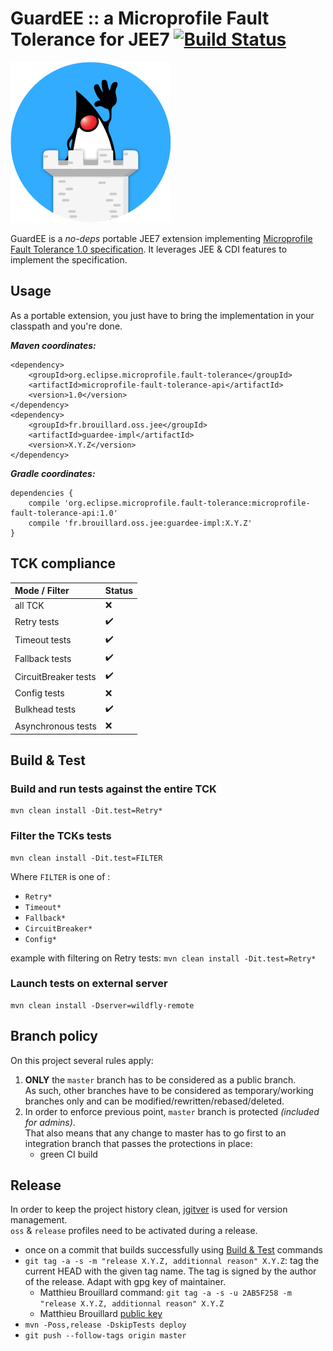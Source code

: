 # GuardEE :: a Microprofile Fault Tolerance for JEE7 [![Build Status](https://travis-ci.org/McFoggy/GuardEE.svg?branch=master)](https://travis-ci.org/McFoggy/GuardEE)  

![GuardEE icon](images/guardee_blue_small.png) 

GuardEE is a _no-deps_ portable JEE7 extension implementing [Microprofile Fault Tolerance 1.0 specification](https://projects.eclipse.org/projects/technology.microprofile/releases/fault-tolerance-1.0).
It leverages JEE & CDI features to implement the specification.

## Usage

As a portable extension, you just have to bring the implementation in your classpath and you're done.

*__Maven coordinates:__*
````
<dependency>
    <groupId>org.eclipse.microprofile.fault-tolerance</groupId>
    <artifactId>microprofile-fault-tolerance-api</artifactId>
    <version>1.0</version>
</dependency>
<dependency>
    <groupId>fr.brouillard.oss.jee</groupId>
    <artifactId>guardee-impl</artifactId>
    <version>X.Y.Z</version>
</dependency>
````

*__Gradle coordinates:__*
````
dependencies {
    compile 'org.eclipse.microprofile.fault-tolerance:microprofile-fault-tolerance-api:1.0'
    compile 'fr.brouillard.oss.jee:guardee-impl:X.Y.Z'
}
````

## TCK compliance

| Mode / Filter | Status |
| :-- | --- |
| all TCK | :x: |
| Retry tests | :heavy_check_mark: |
| Timeout tests | :heavy_check_mark: |
| Fallback tests | :heavy_check_mark: |
| CircuitBreaker tests | :heavy_check_mark: |
| Config tests | :x: |
| Bulkhead tests | :heavy_check_mark: |
| Asynchronous tests | :x: |

## Build & Test

### Build and run tests against the entire TCK
````
mvn clean install -Dit.test=Retry*
````

### Filter the TCKs tests
````
mvn clean install -Dit.test=FILTER
````

Where `FILTER` is one of :

- `Retry*`
- `Timeout*`
- `Fallback*`
- `CircuitBreaker*`
- `Config*`

example with filtering on Retry tests: `mvn clean install -Dit.test=Retry*` 

### Launch tests on external server
````
mvn clean install -Dserver=wildfly-remote
````

## Branch policy

On this project several rules apply:

1. __ONLY__ the `master` branch has to be considered as a public branch.  
    As such, other branches have to be considered as temporary/working branches only and can be modified/rewritten/rebased/deleted.  
1. In order to enforce previous point, `master` branch is protected _(included for admins)_.  
That also means that any change to master has to go first to an integration branch that passes the protections in place:
    - green CI build 

## Release

In order to keep the project history clean, [jgitver](https://github.com/jgitver/jgitver-maven-plugin) is used for version management.  
`oss` & `release` profiles need to be activated during a release. 

- once on a commit that builds successfully using [Build & Test](#build--test) commands
- `git tag -a -s -m "release X.Y.Z, additionnal reason" X.Y.Z`: tag the current HEAD with the given tag name. The tag is signed by the author of the release. Adapt with gpg key of maintainer.
    - Matthieu Brouillard command:  `git tag -a -s -u 2AB5F258 -m "release X.Y.Z, additionnal reason" X.Y.Z`
    - Matthieu Brouillard [public key](https://sks-keyservers.net/pks/lookup?op=get&search=0x8139E8632AB5F258)
- `mvn -Poss,release -DskipTests deploy`
- `git push --follow-tags origin master`
